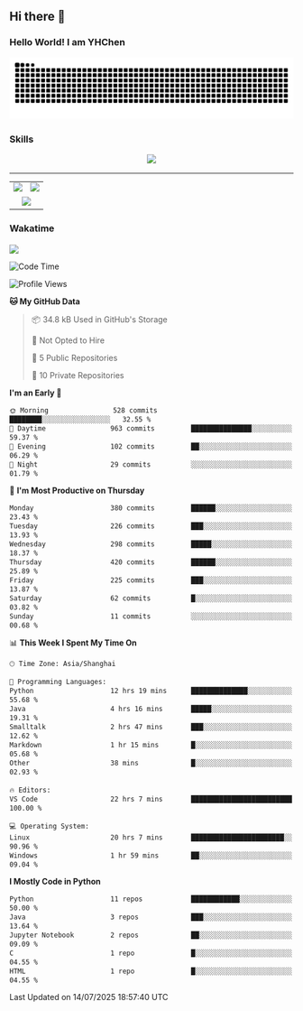 
## Hi there 👋

<!--
**YHChen0511/YHChen0511** is a ✨ _special_ ✨ repository because its `README.md` (this file) appears on your GitHub profile.

Here are some ideas to get you started:

- 🔭 I’m currently working on ...
- 🌱 I’m currently learning ...
- 👯 I’m looking to collaborate on ...
- 🤔 I’m looking for help with ...
- 💬 Ask me about ...
- 📫 How to reach me: ...
- 😄 Pronouns: ...
- ⚡ Fun fact: ...
-->
### Hello World!  I am YHChen

![](https://raw.githubusercontent.com/YHChen0511/YHChen0511/refs/heads/output/github-contribution-grid-snake.svg)

### Skills

<p align="center">
  <a href="https://skillicons.dev">
    <img src="https://skillicons.dev/icons?i=python,cpp,java,c,pytorch,git,docker,latex,mysql,linux,vscode" />
  </a>
</p>

---
<div align="center">
  <table style="width:100%;">
    <tr>
      <!-- 第一个图片 -->
      <td align="center">
        <img height='200' src="https://github-readme-stats.vercel.app/api?username=YHChen0511&show_icons=true" />
      </td>
      <!-- 第二个图片 -->
      <td align="center">
        <img height='200' src="https://github-readme-stats.vercel.app/api/top-langs/?username=YHChen0511&layout=compact" />
      </td>
    </tr>
    <!-- 第三个图片 -->
    <tr>
      <td colspan="2" align="center">
        <img height="220" src="https://github-readme-activity-graph.vercel.app/graph?username=YHChen0511&theme=github-compact&hide_border=true&area=true" />
      </td>
    </tr>
  </table>
</div>

### Wakatime
<img align="center" src="https://github-readme-stats.vercel.app/api/wakatime?username=YHChen0511&theme=transparent&hide_border=true&layout=compact&langs_count=20&range=last_30_days" />

<!--START_SECTION:waka-->
![Code Time](http://img.shields.io/badge/Code%20Time-375%20hrs%206%20mins-blue)

![Profile Views](http://img.shields.io/badge/Profile%20Views-0-blue)

**🐱 My GitHub Data** 

> 📦 34.8 kB Used in GitHub's Storage 
 > 
> 🚫 Not Opted to Hire
 > 
> 📜 5 Public Repositories 
 > 
> 🔑 10 Private Repositories 
 > 
**I'm an Early 🐤** 

```text
🌞 Morning                528 commits         ████████░░░░░░░░░░░░░░░░░   32.55 % 
🌆 Daytime                963 commits         ███████████████░░░░░░░░░░   59.37 % 
🌃 Evening                102 commits         ██░░░░░░░░░░░░░░░░░░░░░░░   06.29 % 
🌙 Night                  29 commits          ░░░░░░░░░░░░░░░░░░░░░░░░░   01.79 % 
```
📅 **I'm Most Productive on Thursday** 

```text
Monday                   380 commits         ██████░░░░░░░░░░░░░░░░░░░   23.43 % 
Tuesday                  226 commits         ███░░░░░░░░░░░░░░░░░░░░░░   13.93 % 
Wednesday                298 commits         █████░░░░░░░░░░░░░░░░░░░░   18.37 % 
Thursday                 420 commits         ██████░░░░░░░░░░░░░░░░░░░   25.89 % 
Friday                   225 commits         ███░░░░░░░░░░░░░░░░░░░░░░   13.87 % 
Saturday                 62 commits          █░░░░░░░░░░░░░░░░░░░░░░░░   03.82 % 
Sunday                   11 commits          ░░░░░░░░░░░░░░░░░░░░░░░░░   00.68 % 
```


📊 **This Week I Spent My Time On** 

```text
🕑︎ Time Zone: Asia/Shanghai

💬 Programming Languages: 
Python                   12 hrs 19 mins      ██████████████░░░░░░░░░░░   55.68 % 
Java                     4 hrs 16 mins       █████░░░░░░░░░░░░░░░░░░░░   19.31 % 
Smalltalk                2 hrs 47 mins       ███░░░░░░░░░░░░░░░░░░░░░░   12.62 % 
Markdown                 1 hr 15 mins        █░░░░░░░░░░░░░░░░░░░░░░░░   05.68 % 
Other                    38 mins             █░░░░░░░░░░░░░░░░░░░░░░░░   02.93 % 

🔥 Editors: 
VS Code                  22 hrs 7 mins       █████████████████████████   100.00 % 

💻 Operating System: 
Linux                    20 hrs 7 mins       ███████████████████████░░   90.96 % 
Windows                  1 hr 59 mins        ██░░░░░░░░░░░░░░░░░░░░░░░   09.04 % 
```

**I Mostly Code in Python** 

```text
Python                   11 repos            ████████████░░░░░░░░░░░░░   50.00 % 
Java                     3 repos             ███░░░░░░░░░░░░░░░░░░░░░░   13.64 % 
Jupyter Notebook         2 repos             ██░░░░░░░░░░░░░░░░░░░░░░░   09.09 % 
C                        1 repo              █░░░░░░░░░░░░░░░░░░░░░░░░   04.55 % 
HTML                     1 repo              █░░░░░░░░░░░░░░░░░░░░░░░░   04.55 % 
```




 Last Updated on 14/07/2025 18:57:40 UTC
<!--END_SECTION:waka-->
